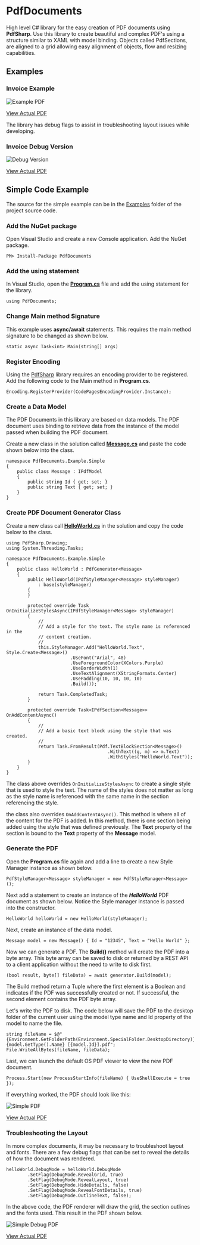 # PdfDocuments
High level C# library for the easy creation of PDF documents using **PdfSharp**. Use this library to create beautiful and complex PDF's using a structure similar to XAML with model binding. Objects called PdfSections, are aligned to a grid allowing easy alignment of objects, flow and resizing capabilities.

## Examples

### Invoice Example

![Example PDF](https://github.com/porrey/PdfDocuments/raw/main/Images/Invoice.png)

[View Actual PDF](https://github.com/porrey/PdfDocuments/raw/main/Images/Invoice.pdf)

The library has debug flags to assist in troubleshooting layout issues while developing.

### Invoice Debug Version

![Debug Version](https://github.com/porrey/PdfDocuments/raw/main/Images/Invoice-Debug.png)

[View Actual PDF](https://github.com/porrey/PdfDocuments/raw/main/Images/Invoice-Debug.pdf)

## Simple Code Example

The source for the simple example can be in the [Examples](https://github.com/porrey/PdfDocuments/tree/main/Src/PDF-Documents-Solution/Examples) folder of the project source code.

### Add the NuGet package

Open Visual Studio and create a new Console application. Add the NuGet package.

```
PM> Install-Package PdfDocuments
```

### Add the using statement

In Visual Studio, open the **[Program.cs](https://github.com/porrey/PdfDocuments/blob/main/Src/PDF-Documents-Solution/Examples/PdfDocuments.Example.Simple/Program.cs)** file and add the using statement for the library.

```
using PdfDocuments;
```

### Change Main method Signature

This example uses **async/await** statements. This requires the main method signature to be changed as shown below.

```
static async Task<int> Main(string[] args)
```

### Register Encoding

Using the [PdfSharp](http://www.pdfsharp.com/PDFsharp/) library requires an encoding provider to be registered. Add the following code to the Main method in **Program.cs**.

```
Encoding.RegisterProvider(CodePagesEncodingProvider.Instance);
```

### Create a Data Model

The PDF Documents in this library are based on data models. The PDF document uses binding to retrieve data from the instance of the model passed when building the PDF document.

Create a new class in the solution called **[Message.cs](https://github.com/porrey/PdfDocuments/blob/main/Src/PDF-Documents-Solution/Examples/PdfDocuments.Example.Simple/Message.cs)** and paste the code shown below into the class.

	namespace PdfDocuments.Example.Simple
	{
		public class Message : IPdfModel
		{
			public string Id { get; set; }
			public string Text { get; set; }
		}
	}

### Create PDF Document Generator Class

Create a new class call **[HelloWorld.cs](https://github.com/porrey/PdfDocuments/blob/main/Src/PDF-Documents-Solution/Examples/PdfDocuments.Example.Simple/HelloWorld.cs)** in the solution and copy the code below to the class.


	using PdfSharp.Drawing;
	using System.Threading.Tasks;
	
	namespace PdfDocuments.Example.Simple
	{
		public class HelloWorld : PdfGenerator<Message>
		{
			public HelloWorld(IPdfStyleManager<Message> styleManager)
				: base(styleManager)
			{
			}
	
			protected override Task OnInitializeStylesAsync(IPdfStyleManager<Message> styleManager)
			{
				//
				// Add a style for the text. The style name is referenced in the
				// content creation.
				//
				this.StyleManager.Add("HelloWorld.Text", Style.Create<Message>()
							.UseFont("Arial", 48)
							.UseForegroundColor(XColors.Purple)
							.UseBorderWidth(1)
							.UseTextAlignment(XStringFormats.Center)
							.UsePadding(10, 10, 10, 10)
							.Build());
	
				return Task.CompletedTask;
			}
	
			protected override Task<IPdfSection<Message>> OnAddContentAsync()
			{
				//
				// Add a basic text block using the style that was created.
				//
				return Task.FromResult(Pdf.TextBlockSection<Message>()
										  .WithText((g, m) => m.Text)
										  .WithStyles("HelloWorld.Text"));
			}
		}
	}

The class above overrides `OnInitializeStylesAsync` to create a single style that is used to style the text. The name of the styles does not matter as long as the style name is referenced with the same name in the section referencing the style.

the class also overrides `OnAddContentAsync()`. This method is where all of the content for the PDF is added. In this method, there is one section being added using the style that was defined previously. The **Text** property of the section is bound to the **Text** property of the **Message** model.

### Generate the PDF

Open the **Program.cs** file again and add a line to create a new Style Manager instance as shown below.

```
PdfStyleManager<Message> styleManager = new PdfStyleManager<Message>();
```

Next add a statement to create an instance of the ***HelloWorld*** PDF document as shown below. Notice the Style manager instance is passed into the constructor.

```
HelloWorld helloWorld = new HelloWorld(styleManager);
```

Next, create an instance of the data model.

```
Message model = new Message() { Id = "12345", Text = "Hello World" };
```

Now we can generate a PDF. The **Build()** method will create the PDF into a byte array. This byte array can be saved to disk or returned by a REST API to a client application without the need to write to disk first.

```
(bool result, byte[] fileData) = await generator.Build(model);
```

The Build method return a Tuple where the first element is a Boolean and indicates if the PDF was successfully created or not. If successful, the second element contains the PDF byte array.

Let's write the PDF to disk. The code below will save the PDF to the desktop folder of the current user using the model type name and Id property of the model to name the file.

	string fileName = $@"{Environment.GetFolderPath(Environment.SpecialFolder.DesktopDirectory)}\{model.GetType().Name} [{model.Id}].pdf";
	File.WriteAllBytes(fileName, fileData);

Last, we can launch the default OS PDF viewer to view the new PDF document.

```
Process.Start(new ProcessStartInfo(fileName) { UseShellExecute = true });
```

If everything worked, the PDF should look like this:

![Simple PDF](https://github.com/porrey/PdfDocuments/raw/main/Images/Message.png)

[View Actual PDF](https://github.com/porrey/PdfDocuments/raw/main/Images/Message.pdf)

### Troubleshooting the Layout

In more complex documents, it may be necessary to troubleshoot layout and fonts. There are a few debug flags that can be set to reveal the details of how the document was rendered.

	helloWorld.DebugMode = helloWorld.DebugMode
			.SetFlag(DebugMode.RevealGrid, true)
			.SetFlag(DebugMode.RevealLayout, true)
			.SetFlag(DebugMode.HideDetails, false)
			.SetFlag(DebugMode.RevealFontDetails, true)
			.SetFlag(DebugMode.OutlineText, false);


In the above code, the PDF renderer will draw the grid, the section outlines and the fonts used. This result in the PDF shown below.

![Simple Debug PDF](https://github.com/porrey/PdfDocuments/raw/main/Images/Message-Debug.png)

[View Actual PDF](https://github.com/porrey/PdfDocuments/raw/main/Images/Message-debug.pdf)
